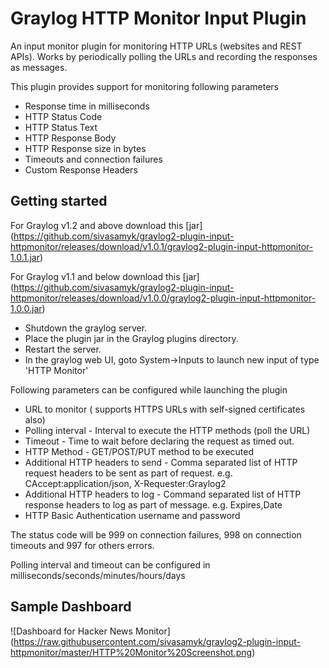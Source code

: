 # Graylog HTTP Monitor Input Plugin

An input monitor plugin for monitoring HTTP URLs (websites and REST APIs). 
Works by periodically polling the URLs and recording the responses as messages. 

This plugin provides support for monitoring following parameters

* Response time in milliseconds
* HTTP Status Code
* HTTP Status Text
* HTTP Response Body
* HTTP Response size in bytes
* Timeouts and connection failures
* Custom Response Headers

Getting started
---------------

For Graylog v1.2 and above download this [jar] (https://github.com/sivasamyk/graylog2-plugin-input-httpmonitor/releases/download/v1.0.1/graylog2-plugin-input-httpmonitor-1.0.1.jar)

For Graylog v1.1 and below download this [jar] (https://github.com/sivasamyk/graylog2-plugin-input-httpmonitor/releases/download/v1.0.0/graylog2-plugin-input-httpmonitor-1.0.0.jar)

* Shutdown the graylog server.
* Place the plugin jar in the Graylog plugins directory.
* Restart the server.
* In the graylog web UI, goto System->Inputs to launch new input of type 'HTTP Monitor'
 

Following parameters can be configured while launching the plugin

* URL to monitor ( supports HTTPS URLs with self-signed certificates also)
* Polling interval - Interval to execute the HTTP methods (poll the URL) 
* Timeout - Time to wait before declaring the request as timed out. 
* HTTP Method - GET/POST/PUT method to be executed
* Additional HTTP headers to send - Comma separated list of HTTP request headers to be sent as part of request. e.g. CAccept:application/json, X-Requester:Graylog2
* Additional HTTP headers to log - Command separated list of HTTP response headers to log as part of message. e.g. Expires,Date
* HTTP Basic Authentication username and password

The status code will be 999 on connection failures, 998 on connection timeouts and 997 for others errors. 

Polling interval and timeout can be configured in milliseconds/seconds/minutes/hours/days

Sample Dashboard
----------------

![Dashboard for Hacker News Monitor] (https://raw.githubusercontent.com/sivasamyk/graylog2-plugin-input-httpmonitor/master/HTTP%20Monitor%20Screenshot.png)
